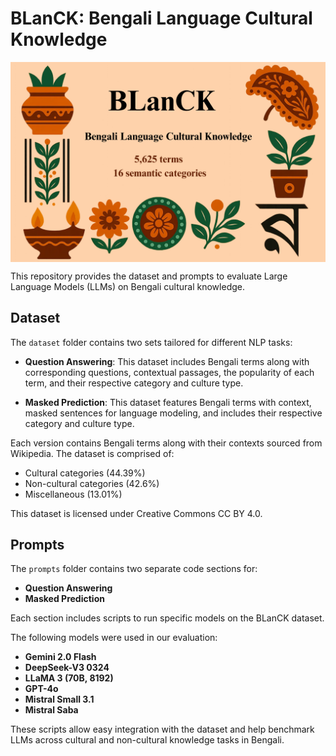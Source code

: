 # BLanCK: Bengali Language Cultural Knowledge
<img align="center"  src="BLanCK-pic.png" alt="BLanCK">



This repository provides the dataset and prompts to evaluate Large Language Models (LLMs) on Bengali cultural knowledge.

## Dataset

The `dataset` folder contains two sets tailored for different NLP tasks:

- **Question Answering**: This dataset includes Bengali terms along with corresponding questions, contextual passages, the popularity of each term, and their respective category and culture type.

- **Masked Prediction**: This dataset features Bengali terms with context, masked sentences for language modeling, and includes their respective category and culture type.

Each version contains Bengali terms along with their contexts sourced from Wikipedia. The dataset is comprised of:

- Cultural categories (44.39%)  
- Non-cultural categories (42.6%)  
- Miscellaneous (13.01%)

This dataset is licensed under Creative Commons CC BY 4.0.

## Prompts

The `prompts` folder contains two separate code sections for:

- **Question Answering**
- **Masked Prediction**

Each section includes scripts to run specific models on the BLanCK dataset.

The following models were used in our evaluation:

- **Gemini 2.0 Flash**
- **DeepSeek-V3 0324**
- **LLaMA 3 (70B, 8192)**
- **GPT-4o**
- **Mistral Small 3.1**
- **Mistral Saba**

These scripts allow easy integration with the dataset and help benchmark LLMs across cultural and non-cultural knowledge tasks in Bengali.
